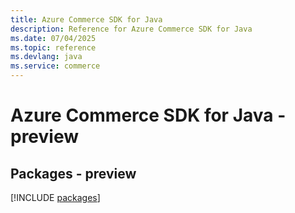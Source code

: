 ```yaml
---
title: Azure Commerce SDK for Java
description: Reference for Azure Commerce SDK for Java
ms.date: 07/04/2025
ms.topic: reference
ms.devlang: java
ms.service: commerce
---
```

# Azure Commerce SDK for Java - preview
## Packages - preview
[!INCLUDE [packages](commerce-index.md)]